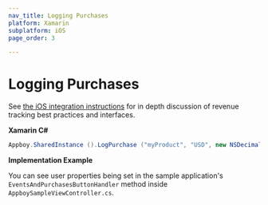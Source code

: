 ```yaml
---
nav_title: Logging Purchases
platform: Xamarin
subplatform: iOS
page_order: 3

---
```


# Logging Purchases

See [the iOS integration instructions][1] for in depth discussion of revenue tracking best practices and interfaces.

**Xamarin C#**

```csharp
Appboy.SharedInstance ().LogPurchase ("myProduct", "USD", new NSDecimalNumber("10"));
```

**Implementation Example**

You can see user properties being set in the sample application's `EventsAndPurchasesButtonHandler` method inside `AppboySampleViewController.cs`.

[1]: {{site.baseurl}}/developer_guide/platform_integration_guides/ios/analytics/logging_purchases/
